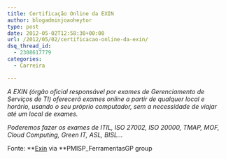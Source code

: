 ```yaml
---
title: Certificação Online da EXIN
author: blogadminjoaoheytor
type: post
date: 2012-05-02T12:58:30+00:00
url: /2012/05/02/certificacao-online-da-exin/
dsq_thread_id:
  - 2308617779
categories:
  - Carreira

---
```

_A EXIN (órgão oficial responsável por exames de Gerenciamento de Serviços de TI) oferecerá exames online a partir de qualquer local e horário, usando o seu próprio computador, sem a necessidade de viajar até um local de exames._

_Poderemos fazer os exames de ITIL, ISO 27002, ISO 20000, TMAP, MOF, Cloud Computing, Green IT, ASL, BISL&#8230;_

Fonte: **<a href="http://www.exin.com/NL/en/about-exin/press/exin-delivers-online-examination" target="_blank" class="broken_link">Exin</a> via **PMISP_FerramentasGP group